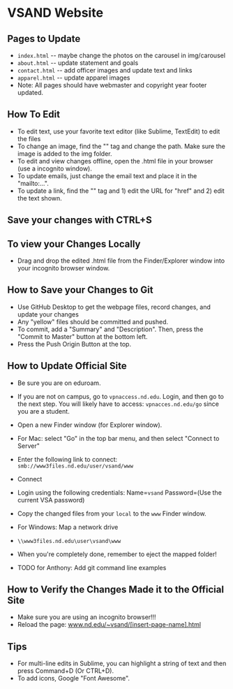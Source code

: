 # VSAND Website

## Pages to Update ##

* `index.html` -- maybe change the photos on the carousel in img/carousel
* `about.html` -- update statement and goals
* `contact.html` -- add officer images and update text and links
* `apparel.html` -- update apparel images
* Note: All pages should have webmaster and copyright year footer updated.

## How To Edit ##

* To edit text, use your favorite text editor (like Sublime, TextEdit) to edit the files
* To change an image, find the "<src>" tag and change the path. Make sure the image is added to the img folder.
* To edit and view changes offline, open the .html file in your browser (use a incognito window).
* To update emails, just change the email text and place it in the "mailto:...".
* To update a link, find the "<a>" tag and 1) edit the URL for "href" and 2) edit the text shown.

## Save your changes with CTRL+S ##

## To view your Changes Locally ##

* Drag and drop the edited .html file from the Finder/Explorer window into your incognito browser window.

## How to Save your Changes to Git ##

* Use GitHub Desktop to get the webpage files, record changes, and update your changes
* Any "yellow" files should be committed and pushed.
* To commit, add a "Summary" and "Description". Then, press the "Commit to Master" button at the bottom left.
* Press the Push Origin Button at the top.

## How to Update Official Site ##

* Be sure you are on eduroam.
* If you are not on campus, go to `vpnaccess.nd.edu`. Login, and then go to the next step. You will likely have to access:
`vpnacces.nd.edu/go` since you are a student.
* Open a new Finder window (for Explorer window).
* For Mac: select "Go" in the top bar menu, and then select "Connect to Server"
* Enter the following link to connect: `smb://www3files.nd.edu/user/vsand/www`
* Connect
* Login using the following credentials: Name=`vsand` Password=(Use the current VSA password)
* Copy the changed files from your `local` to the `www` Finder window.
* For Windows: Map a network drive
* `\\www3files.nd.edu\user\vsand\www`

* When you're completely done, remember to eject the mapped folder!

* TODO for Anthony: Add git command line examples

## How to Verify the Changes Made it to the Official Site ##

* Make sure you are using an incognito browser!!!
* Reload the page: www.nd.edu/~vsand/[insert-page-name].html

## Tips ##

* For multi-line edits in Sublime, you can highlight a string of text and then press Command+D (Or CTRL+D).
* To add icons, Google "Font Awesome".
